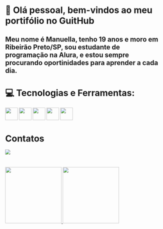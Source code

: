 

# 👋 Olá pessoal, bem-vindos ao meu portifólio no GuitHub 
## Meu nome é  Manuella, tenho 19 anos e moro em Ribeirão Preto/SP, sou estudante de programação na Alura, e estou sempre procurando oportinidades para aprender a cada dia.
# 💻 Tecnologias e Ferramentas:
<img loading='lazy' src="https://cdn.jsdelivr.net/gh/devicons/devicon@latest/icons/html5/html5-original-wordmark.svg" width="40" height="40" /> <img src="https://cdn.jsdelivr.net/gh/devicons/devicon@latest/icons/css3/css3-original-wordmark.svg"  width="40" height="40" /> <img src="https://cdn.jsdelivr.net/gh/devicons/devicon@latest/icons/github/github-original.svg" width="40" height="40" />    <img src="https://cdn.jsdelivr.net/gh/devicons/devicon@latest/icons/git/git-original.svg" width="40" height="40" />
 <img src="https://cdn.jsdelivr.net/gh/devicons/devicon@latest/icons/figma/figma-original.svg" width="40" height="40" />

# Contatos
<a href = "mailto:contato@manuellatj05@gmail.com"><img loading="lazy" src="https://img.shields.io/badge/Gmail-D14836?style=for-the-badge&logo=gmail&logoColor=white" target="_blank"></a>
#
<div>
<a href="https://github.com/Manuella-Leite">
<img loading="lazy" height="180em" src="https://github-readme-stats.vercel.app/api/top-langs/?username=Manuella-Leite&layout=compact&langs_count=7&theme=dracula"/>
<img loading="lazy" height="180em" src="https://github-readme-stats.vercel.app/api?username=Manuella-Leite&show_icons=true&theme=dracula&include_all_commits=true&count_private=true"/>
</div>
      

<!--
**Manuella-Leite/Manuella-Leite** is a ✨ _special_ ✨ repository because its `README.md` (this file) appears on your GitHub profile.

Here are some ideas to get you started:

- 🔭 I’m currently working on ...
- 🌱 I’m currently learning ...
- 👯 I’m looking to collaborate on ...
- 🤔 I’m looking for help with ...
- 💬 Ask me about ...
- 📫 How to reach me: ...
- 😄 Pronouns: ...
- ⚡ Fun fact: ...
-->
